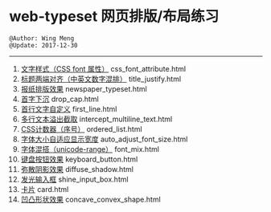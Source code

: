 # web-typeset 网页排版/布局练习
    @Author: Wing Meng
    @Update: 2017-12-30
---
1. [文字样式（CSS font 属性）](https://wingmeng.github.io/web-typeset/pages/css_font_attribute.html) css_font_attribute.html
1. [标题两端对齐（中英文数字混排）](https://wingmeng.github.io/web-typeset/pages/title_justify.html) title_justify.html
1. [报纸排版效果](https://wingmeng.github.io/web-typeset/pages/newspaper_typeset.html) newspaper_typeset.html
1. [首字下沉](https://wingmeng.github.io/web-typeset/pages/drop_cap.html) drop_cap.html
1. [首行文字自定义](https://wingmeng.github.io/web-typeset/pages/first_line.html) first_line.html
1. [多行文本溢出截取](https://wingmeng.github.io/web-typeset/pages/intercept_multiline_text.html) intercept_multiline_text.html
1. [CSS计数器（序号）](https://wingmeng.github.io/web-typeset/pages/ordered_list.html) ordered_list.html
1. [字体大小自适应显示宽度](https://wingmeng.github.io/web-typeset/pages/auto_adjust_font_size.html) auto_adjust_font_size.html
1. [字体混搭（unicode-range）](https://wingmeng.github.io/web-typeset/pages/font_mix.html) font_mix.html
1. [键盘按钮效果](https://wingmeng.github.io/web-typeset/pages/keyboard_button.html) keyboard_button.html
1. [弥散阴影效果](https://wingmeng.github.io/web-typeset/pages/diffuse_shadow.html) diffuse_shadow.html
1. [发光输入框](https://wingmeng.github.io/web-typeset/pages/shine_input_box.html) shine_input_box.html
1. [卡片](https://wingmeng.github.io/web-typeset/pages/card.html) card.html
1. [凹凸形状效果](https://wingmeng.github.io/web-typeset/pages/concave_convex_shape.html) concave_convex_shape.html
